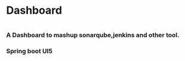 <h1>Dashboard<h1>

<h3>A Dashboard to mashup sonarqube,jenkins and other tool.<h3>

Spring boot 
UI5
